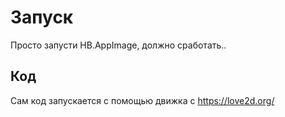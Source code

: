 # Запуск
Просто запусти HB.AppImage, должно сработать..

## Код
Сам код запускается с помощью движка с https://love2d.org/
